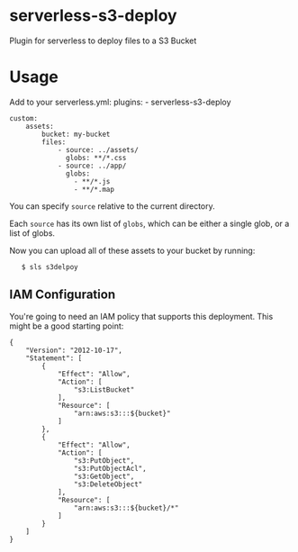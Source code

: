 # serverless-s3-deploy
Plugin for serverless to deploy files to a S3 Bucket


# Usage

Add to your serverless.yml:
    plugins:
        - serverless-s3-deploy

    custom:
        assets:
            bucket: my-bucket
            files:
                - source: ../assets/
                  globs: **/*.css
                - source: ../app/
                  globs: 
                    - **/*.js
                    - **/*.map


You can specify `source` relative to the current directory.

Each `source` has its own list of `globs`, which can be either a single glob,
or a list of globs.


Now you can upload all of these assets to your bucket by running:

```
   $ sls s3delpoy
```

## IAM Configuration

You're going to need an IAM policy that supports this deployment. This might be a good starting point:

```
{
    "Version": "2012-10-17",
    "Statement": [
        {
            "Effect": "Allow",
            "Action": [
                "s3:ListBucket"
            ],
            "Resource": [
                "arn:aws:s3:::${bucket}"
            ]
        },
        {
            "Effect": "Allow",
            "Action": [
                "s3:PutObject",
                "s3:PutObjectAcl",
                "s3:GetObject",
                "s3:DeleteObject"
            ],
            "Resource": [
                "arn:aws:s3:::${bucket}/*"
            ]
        }
    ]
}
```
